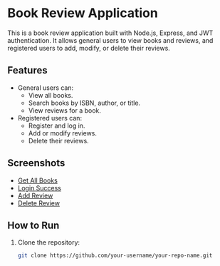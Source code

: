 # Book Review Application

This is a book review application built with Node.js, Express, and JWT authentication. It allows general users to view books and reviews, and registered users to add, modify, or delete their reviews.

## Features
- General users can:
  - View all books.
  - Search books by ISBN, author, or title.
  - View reviews for a book.
- Registered users can:
  - Register and log in.
  - Add or modify reviews.
  - Delete their reviews.

## Screenshots
- [Get All Books](Tasks/Task1/1-getallbooks.png)
- [Login Success](Tasks/Task7/7-login.png)
- [Add Review](Tasks/Task8/8-reviewadded.1.png)
- [Delete Review](Tasks/Task9/9-deletereview.1.png)

## How to Run
1. Clone the repository:
   ```bash
   git clone https://github.com/your-username/your-repo-name.git